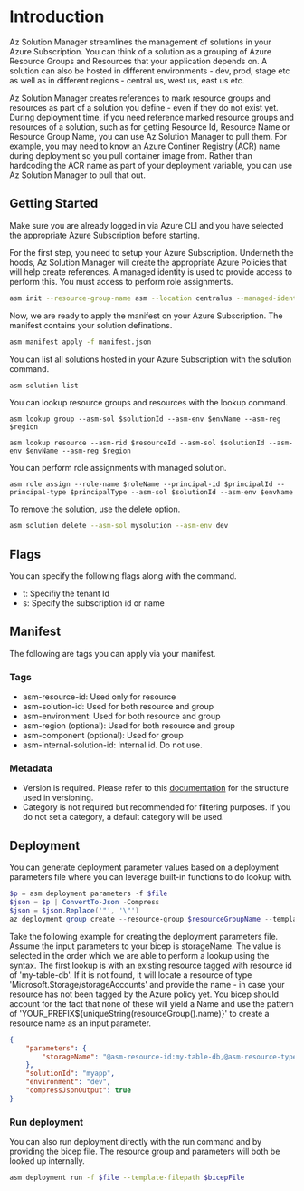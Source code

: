# Introduction
Az Solution Manager streamlines the management of solutions in your Azure Subscription. You can think of a solution as a grouping of Azure Resource Groups and Resources that your application depends on. A solution can also be hosted in different environments - dev, prod, stage etc as well as in different regions - central us, west us, east us etc.

Az Solution Manager creates references to mark resource groups and resources as part of a solution you define - even if they do not exist yet. During deployment time, if you need reference marked resource groups and resources of a solution, such as for getting Resource Id, Resource Name or Resource Group Name, you can use Az Solution Manager to pull them. For example, you may need to know an Azure Continer Registry (ACR) name during deployment so you pull container image from. Rather than hardcoding the ACR name as part of your deployment variable, you can use Az Solution Manager to pull that out.

## Getting Started

Make sure you are already logged in via Azure CLI and you have selected the appropriate Azure Subscription before starting.

For the first step, you need to setup your Azure Subscription. Underneth the hoods, Az Solution Manager will create the appropriate Azure Policies that will help create references. A managed identity is used to provide access to perform this. You must access to perform role assignments.

```bash
asm init --resource-group-name asm --location centralus --managed-identity asm-identity
```

Now, we are ready to apply the manifest on your Azure Subscription. The manifest contains your solution definations.

```bash
asm manifest apply -f manifest.json
```

You can list all solutions hosted in your Azure Subscription with the solution command.

```bash
asm solution list
```

You can lookup resource groups and resources with the lookup command.

```
asm lookup group --asm-sol $solutionId --asm-env $envName --asm-reg $region
```

```
asm lookup resource --asm-rid $resourceId --asm-sol $solutionId --asm-env $envName --asm-reg $region
```

You can perform role assignments with managed solution.

```
asm role assign --role-name $roleName --principal-id $principalId --principal-type $principalType --asm-sol $solutionId --asm-env $envName
```

To remove the solution, use the delete option.

```bash
asm solution delete --asm-sol mysolution --asm-env dev
```

## Flags

You can specify the following flags along with the command.

* t: Specifiy the tenant Id
* s: Specify the subscription id or name

## Manifest

The following are tags you can apply via your manifest.

### Tags

* asm-resource-id: Used only for resource
* asm-solution-id: Used for both resource and group
* asm-environment: Used for both resource and group
* asm-region (optional): Used for both resource and group
* asm-component (optional): Used for group
* asm-internal-solution-id: Internal id. Do not use.

### Metadata

* Version is required. Please refer to this [documentation](https://learn.microsoft.com/en-us/azure/governance/policy/concepts/definition-structure#common-metadata-properties) for the structure used in versioning.
* Category is not required but recommended for filtering purposes. If you do not set a category, a default category will be used.

## Deployment

You can generate deployment parameter values based on a deployment parameters file where you can leverage built-in functions to do lookup with.

```powershell
$p = asm deployment parameters -f $file
$json = $p | ConvertTo-Json -Compress
$json = $json.Replace('"', '\"')
az deployment group create --resource-group $resourceGroupName --template-file deploy.bicep --parameters $json
```

Take the following example for creating the deployment parameters file. Assume the input parameters to your bicep is storageName. The value is selected in the order which we are able to perform a lookup using the syntax. The first lookup is with an existing resource tagged with resource id of 'my-table-db'. If it is not found, it will locate a resource of type 'Microsoft.Storage/storageAccounts' and provide the name - in case your resource has not been tagged by the Azure policy yet. You bicep should account for the fact that none of these will yield a Name and use the pattern of 'YOUR_PREFIX${uniqueString(resourceGroup().name)}' to create a resource name as an input parameter.

```json
{
    "parameters": {
        "storageName": "@asm-resource-id:my-table-db,@asm-resource-type:Microsoft.Storage/storageAccounts"        
    },
    "solutionId": "myapp",
    "environment": "dev",
    "compressJsonOutput": true
}
```

### Run deployment

You can also run deployment directly with the run command and by providing the bicep file. The resource group and parameters will both be looked up internally.

```bash
asm deployment run -f $file --template-filepath $bicepFile
```